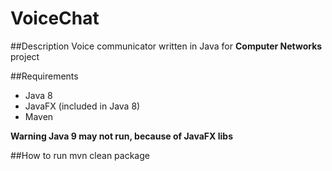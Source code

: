 # VoiceChat
##Description
Voice communicator written in Java for **Computer Networks** project  

##Requirements
* Java 8
* JavaFX (included in Java 8)
* Maven

**Warning Java 9 may not run, because of JavaFX libs**

##How to run
mvn clean package
